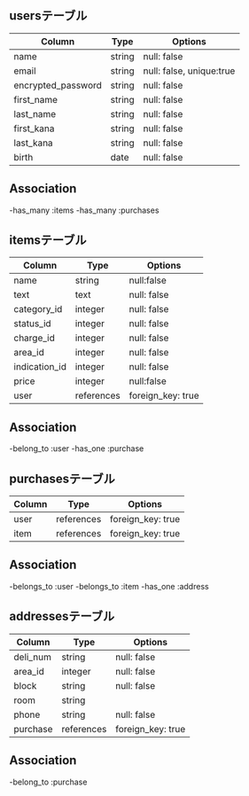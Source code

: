 ## usersテーブル

| Column               | Type       | Options                     |
| -------------------- | ---------- | ----------------------------|
| name                 | string     | null: false                 |
| email                | string     | null: false, unique:true    |
| encrypted_password   | string     | null: false                 |
| first_name           | string     | null: false                 |
| last_name            | string     | null: false                 |
| first_kana           | string     | null: false                 |
| last_kana            | string     | null: false                 |
| birth                | date       | null: false                 |

## Association
-has_many :items
-has_many :purchases

## itemsテーブル

| Column        | Type          | Options           |
| ------------- | ------------- | ------------------|
| name          | string        | null:false        |
| text          | text          | null: false       |
| category_id   | integer       | null: false       | 
| status_id     | integer       | null: false       | 
| charge_id     | integer       | null: false       | 
| area_id       | integer       | null: false       | 
| indication_id | integer       | null: false       | 
| price         | integer       | null:false        |
| user          | references    | foreign_key: true |

## Association
-belong_to :user
-has_one :purchase


## purchasesテーブル
| Column     | Type          | Options           |
| ---------- | ------------- | ----------------- |
| user       | references    | foreign_key: true |
| item       | references    | foreign_key: true |


## Association
-belongs_to :user
-belongs_to :item
-has_one :address


## addressesテーブル

| Column      | Type          | Options           |
| ----------- | ------------- | ----------------- |
| deli_num    | string        | null: false       |
| area_id     | integer       | null: false       |
| block       | string        | null: false       |
| room        | string        |                   |
| phone       | string        | null: false       | 
| purchase    | references    | foreign_key: true |


## Association
-belong_to :purchase